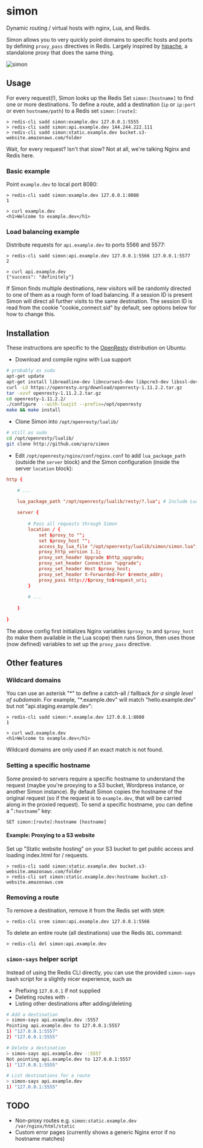 # simon
Dynamic routing / virtual hosts with nginx, Lua, and Redis.

Simon allows you to very quickly point domains to specific hosts and ports by defining `proxy_pass` directives in Redis. Largely inspired by [hipache](https://github.com/hipache/hipache), a standalone proxy that does the same thing.

![simon](https://github.com/spro/simon/blob/master/simon.png?raw=true)

## Usage

For every request(!), Simon looks up the Redis Set `simon:[hostname]` to find one or more destinations. To define a route, add a destination (`ip` or `ip:port` or even `hostname/path`) to a Redis set `simon:[route]`:

```
> redis-cli sadd simon:example.dev 127.0.0.1:5555
> redis-cli sadd simon:api.example.dev 144.244.222.111
> redis-cli sadd simon:static.example.dev bucket.s3-website.amazonaws.com/folder
```

Wait, for every request? Isn't that slow? Not at all, we're talking Nginx and Redis here.

### Basic example

Point `example.dev` to local port 8080:

```
> redis-cli sadd simon:example.dev 127.0.0.1:8080
1

> curl example.dev
<h1>Welcome to example.dev</h1>
```

### Load balancing example

Distribute requests for `api.example.dev` to ports 5566 and 5577:

```
> redis-cli sadd simon:api.example.dev 127.0.0.1:5566 127.0.0.1:5577
2

> curl api.example.dev
{"success": "definitely"}
```

If Simon finds multiple destinations, new visitors will be randomly directed to one of them as a rough form of load balancing. If a session ID is present Simon will direct all further visits to the same destination. The session ID is read from the cookie "cookie_connect.sid" by default, see options below for how to change this.

## Installation

These instructions are specific to the [OpenResty](http://openresty.org/en/download.html) distribution on Ubuntu:

* Download and compile nginx with Lua support

```bash
# probably as sudo
apt-get update
apt-get install libreadline-dev libncurses5-dev libpcre3-dev libssl-dev perl make build-essential
curl -LO https://openresty.org/download/openresty-1.11.2.2.tar.gz
tar -xzvf openresty-1.11.2.2.tar.gz
cd openresty-1.11.2.2/
./configure  --with-luajit --prefix=/opt/openresty
make && make install
```

* Clone Simon into `/opt/openresty/lualib/`

```bash
# still as sudo
cd /opt/openresty/lualib/
git clone http://github.com/spro/simon
```

* Edit `/opt/openresty/nginx/conf/nginx.conf` to add `lua_package_path` (outside the `server` block) and the Simon configuration (inside the server `location` block):

```conf
http {

    # ...
    
    lua_package_path "/opt/openresty/lualib/resty/?.lua"; # Include Lua libraries

    server {
    
        # Pass all requests through Simon
        location / {
            set $proxy_to "";
            set $proxy_host "";
            access_by_lua_file "/opt/openresty/lualib/simon/simon.lua";
            proxy_http_version 1.1;
            proxy_set_header Upgrade $http_upgrade;
            proxy_set_header Connection "upgrade";
            proxy_set_header Host $proxy_host;
            proxy_set_header X-Forwarded-For $remote_addr;
            proxy_pass http://$proxy_to$request_uri;
        }
        
        # ...
        
    }
    
}
```

The above config first initializes Nginx variables `$proxy_to` and `$proxy_host` (to make them available in the Lua scope) then runs Simon, then uses those (now defined) variables to set up the `proxy_pass` directive.

## Other features

### Wildcard domains

You can use an asterisk "\*" to define a catch-all / fallback *for a single level of subdomain*. For example, "*.example.dev" will match "hello.example.dev" but not "api.staging.example.dev":

```
> redis-cli sadd simon:*.example.dev 127.0.0.1:8080
1

> curl ww3.example.dev
<h1>Welcome to example.dev</h1>
```

Wildcard domains are only used if an exact match is not found.

### Setting a specific hostname

Some proxied-to servers require a specific hostname to understand the request (maybe you're proxying to a S3 bucket, Wordpress instance, or another Simon instance). By default Simon copies the hostname of the original request (so if the request is to `example.dev`, that will be carried along in the proxied request). To send a specific hostname, you can define a "`:hostname`" key:

`SET simon:[route]:hostname [hostname]`

#### Example: Proxying to a S3 website

Set up "Static website hosting" on your S3 bucket to get public access and loading index.html for / requests.

```
> redis-cli sadd simon:static.example.dev bucket.s3-website.amazonaws.com/folder
> redis-cli set simon:static.example.dev:hostname bucket.s3-website.amazonaws.com
```

### Removing a route

To remove a destination, remove it from the Redis set with `SREM`:

```
> redis-cli srem simon:api.example.dev 127.0.0.1:5566
```

To delete an entire route (all destinations) use the Redis `DEL` command:

```
> redis-cli del simon:api.example.dev
```

### `simon-says` helper script

Instead of using the Redis CLI directly, you can use the provided `simon-says` bash script for a slightly nicer experience, such as 

* Prefixing `127.0.0.1` if not supplied
* Deleting routes with `-`
* Listing other destinations after adding/deleting

```bash
# Add a destination
> simon-says api.example.dev :5557
Pointing api.example.dev to 127.0.0.1:5557
1) "127.0.0.1:5557"
2) "127.0.0.1:5555"

# Delete a destination
> simon-says api.example.dev -:5557
Not pointing api.example.dev to 127.0.0.1:5557
1) "127.0.0.1:5555"

# List destinations for a route
> simon-says api.example.dev
1) "127.0.0.1:5555"
```

## TODO

* Non-proxy routes e.g. `simon:static.example.dev /var/nginx/html/static`
* Custom error pages (currently shows a generic Nginx error if no hostname matches)
